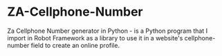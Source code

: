 # ZA-Cellphone-Number
Za Cellphone Number generator in Python - is a Python program that I import in Robot Framework as a library to use it in a website's cellphone-number field to create an online profile.
